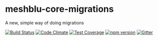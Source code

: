 # meshblu-core-migrations
A new, simple way of doing migrations

[![Build Status](https://travis-ci.org/octoblu/meshblu-core-migrations.svg?branch=master)](https://travis-ci.org/octoblu/)
[![Code Climate](https://codeclimate.com/github/octoblu/meshblu-core-migrations/badges/gpa.svg)](https://codeclimate.com/github/octoblu/)
[![Test Coverage](https://codeclimate.com/github/octoblu/meshblu-core-migrations/badges/coverage.svg)](https://codeclimate.com/github/octoblu/)
[![npm version](https://badge.fury.io/js/.svg)](http://badge.fury.io/js/)
[![Gitter](https://badges.gitter.im/octoblu/help.svg)](https://gitter.im/octoblu/help)

